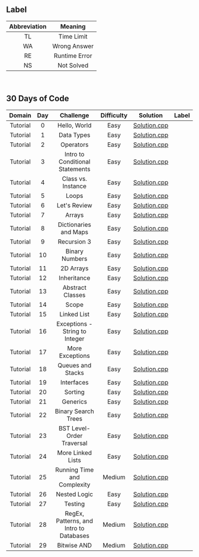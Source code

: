 ## Label ##
|Abbreviation|Meaning|
|:----------:|:-----:|
|TL|Time Limit|
|WA|Wrong Answer|
|RE|Runtime Error|
|NS|Not Solved|

<br/>

## 30 Days of Code ##

|Domain|Day|Challenge|Difficulty|Solution|Label|
|:----:|:-:|:-------:|:--------:|:------:|:---:|
|Tutorial|0|Hello, World|Easy|[Solution.cpp](https://github.com/DaeunSim/coding-practice/blob/master/HackerRank/30%20Days%20of%20Code%20(C%2B%2B)/Day%2000%20Hello%2C%20World/Solution.cpp)|
|Tutorial|1|Data Types|Easy|[Solution.cpp](https://github.com/DaeunSim/coding-practice/blob/master/HackerRank/30%20Days%20of%20Code%20(C%2B%2B)/Day%2001%20Data%20Types/Solution.cpp)|
|Tutorial|2|Operators|Easy|[Solution.cpp](https://github.com/DaeunSim/coding-practice/blob/master/HackerRank/30%20Days%20of%20Code%20(C%2B%2B)/Day%2002%20Operators/Solution.cpp)|
|Tutorial|3|Intro to Conditional Statements|Easy|[Solution.cpp](https://github.com/DaeunSim/coding-practice/blob/master/HackerRank/30%20Days%20of%20Code%20(C%2B%2B)/Day%2003%20Intro%20to%20Conditional%20Statements/Solution.cpp)|
|Tutorial|4|Class vs. Instance|Easy|[Solution.cpp](https://github.com/DaeunSim/coding-practice/blob/master/HackerRank/30%20Days%20of%20Code%20(C%2B%2B)/Day%2004%20Class%20vs.%20Instance/Solution.cpp)|
|Tutorial|5|Loops|Easy|[Solution.cpp](https://github.com/DaeunSim/coding-practice/blob/master/HackerRank/30%20Days%20of%20Code%20(C%2B%2B)/Day%2005%20Loop/Solution.cpp)|
|Tutorial|6|Let's Review|Easy|[Solution.cpp](https://github.com/DaeunSim/coding-practice/blob/master/HackerRank/30%20Days%20of%20Code%20(C%2B%2B)/Day%2006%20Let's%20Review/Solution.cpp)|
|Tutorial|7|Arrays|Easy|[Solution.cpp](https://github.com/DaeunSim/coding-practice/blob/master/HackerRank/30%20Days%20of%20Code%20(C%2B%2B)/Day%2007%20Arrays/Solution.cpp)|
|Tutorial|8|Dictionaries and Maps|Easy|[Solution.cpp](https://github.com/DaeunSim/coding-practice/blob/master/HackerRank/30%20Days%20of%20Code%20(C%2B%2B)/Day%2008%20Dictionaries%20and%20Maps/Solution.cpp)|
|Tutorial|9|Recursion 3|Easy|[Solution.cpp](https://github.com/DaeunSim/coding-practice/blob/master/HackerRank/30%20Days%20of%20Code%20(C%2B%2B)/Day%2009%20Recursion%203/Solution.cpp)|
|Tutorial|10|Binary Numbers|Easy|[Solution.cpp](https://github.com/DaeunSim/coding-practice/blob/master/HackerRank/30%20Days%20of%20Code%20(C%2B%2B)/Day%2010%20Binary%20Numbers/Solution.cpp)|
|Tutorial|11|2D Arrays|Easy|[Solution.cpp](https://github.com/DaeunSim/coding-practice/blob/master/HackerRank/30%20Days%20of%20Code%20(C%2B%2B)/Day%2011%202D%20Arrays/Solution.cpp)|
|Tutorial|12|Inheritance|Easy|[Solution.cpp](https://github.com/DaeunSim/coding-practice/blob/master/HackerRank/30%20Days%20of%20Code%20(C%2B%2B)/Day%2012%20Inheritance/Solution.cpp)|
|Tutorial|13|Abstract Classes|Easy|[Solution.cpp](https://github.com/DaeunSim/coding-practice/blob/master/HackerRank/30%20Days%20of%20Code%20(C%2B%2B)/Day%2013%20Abstract%20Classes/Solution.cpp)|
|Tutorial|14|Scope|Easy|[Solution.cpp](https://github.com/DaeunSim/coding-practice/blob/master/HackerRank/30%20Days%20of%20Code%20(C%2B%2B)/Day%2014%20Scope/Solution.cpp)|
|Tutorial|15|Linked List|Easy|[Solution.cpp](https://github.com/DaeunSim/coding-practice/blob/master/HackerRank/30%20Days%20of%20Code%20(C%2B%2B)/Day%2015%20Linked%20List/Solution.cpp)|
|Tutorial|16|Exceptions - String to Integer|Easy|[Solution.cpp](https://github.com/DaeunSim/coding-practice/blob/master/HackerRank/30%20Days%20of%20Code%20(C%2B%2B)/Day%2016%20Exceptions%20-%20String%20to%20Integer/Solution.cpp)|
|Tutorial|17|More Exceptions|Easy|[Solution.cpp](https://github.com/DaeunSim/coding-practice/blob/master/HackerRank/30%20Days%20of%20Code%20(C%2B%2B)/Day%2017%20More%20Exceptions/Solution.cpp)|
|Tutorial|18|Queues and Stacks|Easy|[Solution.cpp](https://github.com/DaeunSim/coding-practice/blob/master/HackerRank/30%20Days%20of%20Code%20(C%2B%2B)/Day%2018%20Queues%20and%20Stacks/Solution.cpp)|
|Tutorial|19|Interfaces|Easy|[Solution.cpp](https://github.com/DaeunSim/coding-practice/blob/master/HackerRank/30%20Days%20of%20Code%20(C%2B%2B)/Day%2019%20Interfaces/Solution.cpp)|
|Tutorial|20|Sorting|Easy|[Solution.cpp](https://github.com/DaeunSim/coding-practice/blob/master/HackerRank/30%20Days%20of%20Code%20(C%2B%2B)/Day%2020%20Sorting/Solution.cpp)|
|Tutorial|21|Generics|Easy|[Solution.cpp](https://github.com/DaeunSim/coding-practice/blob/master/HackerRank/30%20Days%20of%20Code%20(C%2B%2B)/Day%2021%20Generics/Solution.cpp)|
|Tutorial|22|Binary Search Trees|Easy|[Solution.cpp](https://github.com/DaeunSim/coding-practice/blob/master/HackerRank/30%20Days%20of%20Code%20(C%2B%2B)/Day%2022%20Binary%20Search%20Trees/Solution.cpp)|
|Tutorial|23|BST Level-Order Traversal|Easy|[Solution.cpp](https://github.com/DaeunSim/coding-practice/blob/master/HackerRank/30%20Days%20of%20Code%20(C%2B%2B)/Day%2023%20BST%20Level-Order%20Traversal/Solution.cpp)|
|Tutorial|24|More Linked Lists|Easy|[Solution.cpp](https://github.com/DaeunSim/coding-practice/blob/master/HackerRank/30%20Days%20of%20Code%20(C%2B%2B)/Day%2024%20More%20Linked%20Lists/Solution.cpp)|
|Tutorial|25|Running Time and Complexity|Medium|[Solution.cpp](https://github.com/DaeunSim/coding-practice/blob/master/HackerRank/30%20Days%20of%20Code%20(C%2B%2B)/Day%2025%20Running%20Time%20and%20Complexity/Solution.cpp)|
|Tutorial|26|Nested Logic|Easy|[Solution.cpp](https://github.com/DaeunSim/coding-practice/blob/master/HackerRank/30%20Days%20of%20Code%20(C%2B%2B)/Day%2026%20Nested%20Logic/Solution.cpp)|
|Tutorial|27|Testing|Easy|[Solution.cpp](https://github.com/DaeunSim/coding-practice/blob/master/HackerRank/30%20Days%20of%20Code%20(C%2B%2B)/Day%2027%20Testing/Solution.cpp)|
|Tutorial|28|RegEx, Patterns, and Intro to Databases|Medium|[Solution.cpp](https://github.com/DaeunSim/coding-practice/blob/master/HackerRank/30%20Days%20of%20Code%20(C%2B%2B)/Day%2028%20RegEx%2C%20Patterns%2C%20and%20Intro%20to%20Databases/Solution.cpp)|
|Tutorial|29|Bitwise AND|Medium|[Solution.cpp](https://github.com/DaeunSim/coding-practice/blob/master/HackerRank/30%20Days%20of%20Code%20(C%2B%2B)/Day%2029%20Bitwise%20AND/Solution.cpp)|

